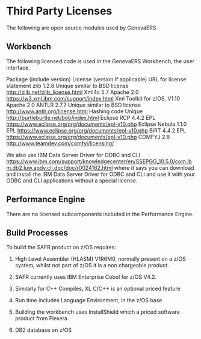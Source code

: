 # Third Party Licenses
The following are open source modules used by GenevaERS

## Workbench
The following licensed code is used in the GenevaERS Workbench, the user interface.

Package (include version)   License (version if applicable)     URL for license statement
zlib 1.2.8                  Unique similar to BSD license       http://zlib.net/zlib_license.html
Xml4c 5.7                   Apache 2.0                          https://w3.xml.ibm.com/support/index.html
Xml Toolkit for z/OS, V1.10 Apache 2.0
ANTLR 2.7.7                 Unique similar to BSD license       http://www.antlr.org/license.html
Hashing code                Unique                              http://burtleburtle.net/bob/index.html
Eclipse RCP 4.4.2           EPL                                 https://www.eclipse.org/org/documents/epl-v10.php
Eclipse Nebula 1.1.0        EPL                                 https://www.eclipse.org/org/documents/epl-v10.php
BIRT 4.4.2                  EPL                                 https://www.eclipse.org/org/documents/epl-v10.php
COMFYJ 2.6		                                                  http://www.teamdev.com/comfyj/licensing/

We also use IBM Data Server Driver for ODBC and CLI  https://www.ibm.com/support/knowledgecenter/en/SSEPGG_10.5.0/com.ibm.db2.luw.apdv.cli.doc/doc/r0024162.html where it says you can download and install the IBM Data Server Driver for ODBC and CLI and use it with your ODBC and CLI applications without a special license.

## Performance Engine
There are no licensed subcomponents included in the Performance Engine.

## Build Processes
To build the SAFR product on z/OS requires:

1. High Level Assembler (HLASM) V1R6M0, normally present on a z/OS system, whilst not part of z/OS it is a non chargeable product.

2. SAFR currently uses IBM Enterprise Cobol for z/OS V4.2.

3. Similarly for C++ Compiles,  XL C/C++ is an optional priced feature

4. Run time includes Language Environment, in the z/OS base

5. Building the workbench uses InstallShield which a priced software product from Flexera.

6. DB2 database on z/OS
